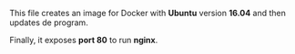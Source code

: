 This file creates an image for Docker with **Ubuntu** version **16.04** and then updates de program.

Finally, it exposes **port 80** to run **nginx**.
